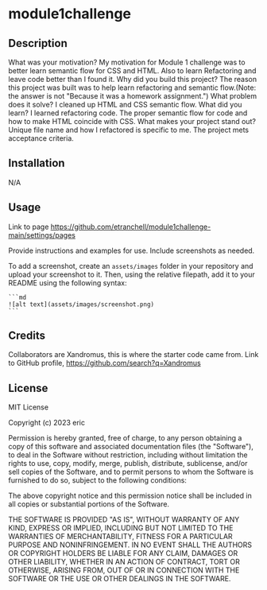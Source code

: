 # module1challenge

## Description

What was your motivation?
My motivation for Module 1 challenge was to better learn semantic flow for CSS and HTML.  Also to learn Refactoring and leave code better than I found it.
Why did you build this project? The reason this project was built was to help learn refactoring and semantic flow.(Note: the answer is not "Because it was a homework assignment.")
What problem does it solve? I cleaned up HTML and CSS semantic flow.
What did you learn? I learned refactoring code.  The proper semantic flow for code and how to make HTML coincide with CSS. 
What makes your project stand out? Unique file name and how I refactored is specific to me. The project mets acceptance criteria. 


## Installation

N/A

## Usage


Link to page https://github.com/etranchell/module1challenge-main/settings/pages

Provide instructions and examples for use. Include screenshots as needed.

To add a screenshot, create an `assets/images` folder in your repository and upload your screenshot to it. Then, using the relative filepath, add it to your README using the following syntax:

    ```md
    ![alt text](assets/images/screenshot.png)
    ```

## Credits

Collaborators are Xandromus, this is where the starter code came from.  Link to GitHub profile, https://github.com/search?q=Xandromus


## License

MIT License

Copyright (c) 2023 eric

Permission is hereby granted, free of charge, to any person obtaining a copy
of this software and associated documentation files (the "Software"), to deal
in the Software without restriction, including without limitation the rights
to use, copy, modify, merge, publish, distribute, sublicense, and/or sell
copies of the Software, and to permit persons to whom the Software is
furnished to do so, subject to the following conditions:

The above copyright notice and this permission notice shall be included in all
copies or substantial portions of the Software.

THE SOFTWARE IS PROVIDED "AS IS", WITHOUT WARRANTY OF ANY KIND, EXPRESS OR
IMPLIED, INCLUDING BUT NOT LIMITED TO THE WARRANTIES OF MERCHANTABILITY,
FITNESS FOR A PARTICULAR PURPOSE AND NONINFRINGEMENT. IN NO EVENT SHALL THE
AUTHORS OR COPYRIGHT HOLDERS BE LIABLE FOR ANY CLAIM, DAMAGES OR OTHER
LIABILITY, WHETHER IN AN ACTION OF CONTRACT, TORT OR OTHERWISE, ARISING FROM,
OUT OF OR IN CONNECTION WITH THE SOFTWARE OR THE USE OR OTHER DEALINGS IN THE
SOFTWARE.









